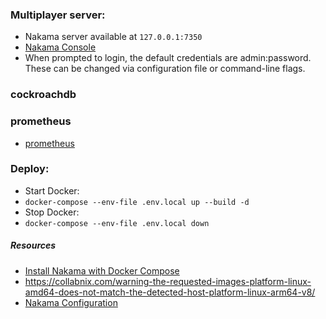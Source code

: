 ### Multiplayer server:
- Nakama server available at `127.0.0.1:7350`
- [Nakama Console](http://127.0.0.1:7351/)
- When prompted to login, the default credentials are admin:password. These can be changed via configuration file or command-line flags.

### cockroachdb
### prometheus
- [prometheus](http://127.0.0.1:9090/)

### Deploy:
- Start Docker: 
- `docker-compose --env-file .env.local up --build -d`
- Stop Docker: 
- `docker-compose --env-file .env.local down`

##### Resources
- [Install Nakama with Docker Compose](https://heroiclabs.com/docs/nakama/getting-started/install/docker/)
- https://collabnix.com/warning-the-requested-images-platform-linux-amd64-does-not-match-the-detected-host-platform-linux-arm64-v8/
- [Nakama Configuration](https://heroiclabs.com/docs/nakama/getting-started/configuration/)
